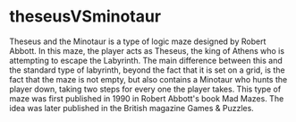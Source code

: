# theseusVSminotaur
Theseus and the Minotaur is a type of logic maze designed by Robert Abbott. In this maze, the player acts as Theseus, the king of Athens who is attempting to escape the Labyrinth. The main difference between this and the standard type of labyrinth, beyond the fact that it is set on a grid, is the fact that the maze is not empty, but also contains a Minotaur who hunts the player down, taking two steps for every one the player takes.  This type of maze was first published in 1990 in Robert Abbott's book Mad Mazes. The idea was later published in the British magazine Games &amp; Puzzles.
